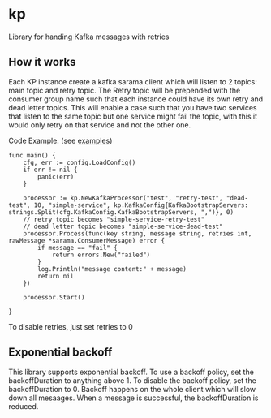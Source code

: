 # kp
Library for handing Kafka messages with retries

## How it works
Each KP instance create a kafka sarama client which will listen to 2 topics: main topic and retry topic. The Retry
topic will be prepended with the consumer group name such that each instance could have its own retry and dead letter
topics. This will enable a case such that you have two services that listen to the same topic but one service might
fail the topic, with this it would only retry on that service and not the other one.

Code Example: (see [examples](https://github.com/honestbank/kp/tree/main/examples))

```golang
func main() {
	cfg, err := config.LoadConfig()
	if err != nil {
		panic(err)
	}

	processor := kp.NewKafkaProcessor("test", "retry-test", "dead-test", 10, "simple-service", kp.KafkaConfig{KafkaBootstrapServers: strings.Split(cfg.KafkaConfig.KafkaBootstrapServers, ",")}, 0)
	// retry topic becomes "simple-service-retry-test"
	// dead letter topic becomes "simple-service-dead-test"
	processor.Process(func(key string, message string, retries int, rawMessage *sarama.ConsumerMessage) error {
		if message == "fail" {
			return errors.New("failed")
		}
		log.Println("message content:" + message)
		return nil
	})

	processor.Start()

}
```

To disable retries, just set retries to 0

## Exponential backoff

This library supports exponential backoff. To use a backoff policy, set the backoffDuration to anything above 1. To
disable the backoff policy, set the backoffDuration to 0. Backoff happens on the whole client which will slow down all
mesaages. When a message is successful, the backoffDuration is reduced.
